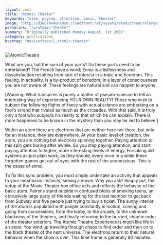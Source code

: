 ```yaml
---
layout: post
title: "Atomic Theater"
keywords: "atom, paying, attention, basic, theater"
image: "http://d3e878vmunx8cm.cloudfront.net/assets/atomictheatrelarge.jpg"
permalink: "/p/atomic-theater"
summary: "Originally published Monday August, 1st 2005"
category: publications
hashtag: "#axisofstevil_atomic-theater"
---
```


[id_1]: http://d3e878vmunx8cm.cloudfront.net/assets/atomictheatrelarge.jpg "AtomicTheatre"
![AtomicTheatre][id_1]

What are you, but the sum of your parts? Do these parts need to be entertained? The French have a word; Ennui is a listlessness and dissatisfaction resulting from lack of interest in a topic and boredom. This feeling, in actuality, is a by-product of boredom; in a layer of consciousness you are not aware of. These feelings are natural and can happen to anyone.

[Warning: What transpires is purely a matter of pseudo-science to tell an interesting way of experiencing YOUR OWN REALITY! Those who wish to subject the following flights of fancy with actual science are embarking on a fool's errand that rivaled as much as the crusades. With that said, it is truly only a fool who subjects his reality to that which he can explain. There is more happiness to be known in the mystery than you may be led to believe.]

Within an atom there are electrons that are neither here nor there, but only for an instance, they are everywhere. At your basic level of creation, the atom, you are nothing but electrons spinning together. Paying attention to this spin gets boring after awhile. So you stop paying attention, and start paying attention to higher, more interesting levels of energy. Forsaking old systems as just plain work, as they should, every once in a while these forgotten games get out of sync with the rest of the unconscious. This is the cause of ennui.

To fix this sync problem, you must simply undertake an activity that appeals to your most basic instincts, seeing a movie. Why you ask? Simply put, the setup of the Movie Theater box office acts and reflects the behavior of the basic atom. Patrons stand outside in confused blobs of smoking teens, an obtrusively large party of friends waiting for the last member to get back from Subway and five people just trying to buy a ticket. The sunny interior of the atom is populated with people constantly in motion, coming and going from concessions, from the lobby, to the arcade, to the unknown blackness of the theaters, and finally returning to the hurried, chaotic order of the theater exteriors. The Atomic Theatre Experience is much like life in an atom. You wind up traveling through chaos to find order and then on to the black theater of the next universe. The electrons return to their natural behavior when the show is over. This time frame is generally 90 minutes.
